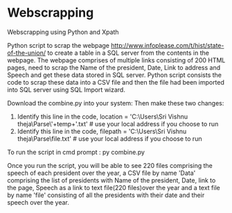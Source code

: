 # Webscrapping
Webscrapping using Python and Xpath

Python script to scrap the webpage http://www.infoplease.com/t/hist/state-of-the-union/ to create a table in a SQL server from the contents in the webpage.
The webpage comprises of multiple links consisting of 200 HTML pages, need to scrap the Name of the president, Date, Link to address and Speech and get these data stored in SQL server.
Python script consists the code to scrap these data into a CSV file and then the file had been imported into SQL server using SQL Import wizard. 

Download the combine.py into your system:
Then make these two changes:
1. Identify this line in the code, location = 'C:\\Users\\Sri Vishnu theja\\Parse\\'+temp+'.txt' # use your local address if you choose to run
2. Identify this line in the code, filepath = 'C:\\Users\\Sri Vishnu theja\\Parse\\file.txt' # use your local address if you choose to run

To run the script in cmd prompt : py  combine.py

Once you run the script, you will be able to see 220 files comprising the speech of each president over the year, a CSV file by name 'Data' comprising the list of presidents with Name of the president, Date, link to the page, Speech as a link to text file(220 files)over the year and a text file by name 'file' consisting of all the presidents with their date and their speech over the year. 
